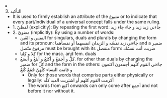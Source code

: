 <li class="col 38"><div class="nodecontent">3. التأكيد</div>
	<ul class="subexp">
<li class="basic"><div class="nodecontent">It is used to firmly establish an attribute of the متبوع or to indicate that every part/individual of a universal concept falls under the same ruling.</div></li>
<li class="basic"><div class="nodecontent">1. لفظيّ (explicitly): By repeating the first word: جاءني زيد زيد و جاء جاء زيد</div></li>
<li class="col"><div class="nodecontent">2. معنويّ (implicitly): By using a number of words:</div>
	<ul class="subexp">
<li class="basic"><div class="nodecontent">النفس و العَين for singulars, duals and plurals by changing the form and its pronoun: جاءني زيد نفسُه و الزيدان انفسهما أو نفساهما and a ضمير مرفوع متّصل must be brought with its منفصل form: ضربت أنت نفسُك</div></li>
<li class="basic"><div class="nodecontent">كِلا و كِلتا for the masc. and fem. duals</div></li>
<li class="col"><div class="nodecontent">كلٌّ و أجمَعُ و أكتَعُ و أبتَعُ و أبصَعُ. for other than duals  by changing the ضمير for كلّ and the form in the others: جاءني القوم كلّهم أجمعون أكتعون و قامت النساء كلّهنّ جُمَعُ كُتَعُ</div>
	<ul class="subexp">
<li class="basic"><div class="nodecontent">Only for those words that comprise parts either physically or legally:  أكرمت القوم كلهم أو اشتريت العبد كلّه</div></li>
<li class="basic"><div class="nodecontent">The words from أكتع onwards can only come after أجمع and not before it nor without it.</div></li></ul></li></ul></li></ul></li>